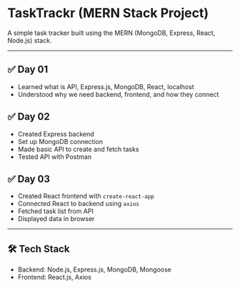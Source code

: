 # TaskTrackr (MERN Stack Project)

A simple task tracker built using the MERN (MongoDB, Express, React, Node.js) stack.

---

## ✅ Day 01
- Learned what is API, Express.js, MongoDB, React, localhost
- Understood why we need backend, frontend, and how they connect

## ✅ Day 02
- Created Express backend
- Set up MongoDB connection
- Made basic API to create and fetch tasks
- Tested API with Postman

## ✅ Day 03
- Created React frontend with `create-react-app`
- Connected React to backend using `axios`
- Fetched task list from API
- Displayed data in browser

---

## 🛠 Tech Stack
- Backend: Node.js, Express.js, MongoDB, Mongoose
- Frontend: React.js, Axios
